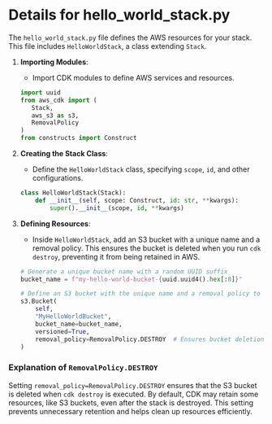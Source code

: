 
# Details for hello_world_stack.py

The `hello_world_stack.py` file defines the AWS resources for your stack. This file includes `HelloWorldStack`, a class extending `Stack`.

1. **Importing Modules**:
   - Import CDK modules to define AWS services and resources.
   ```python
   import uuid
   from aws_cdk import (
      Stack,
      aws_s3 as s3,
      RemovalPolicy
   )
   from constructs import Construct
   ```

2. **Creating the Stack Class**:
   - Define the `HelloWorldStack` class, specifying `scope`, `id`, and other configurations.
   ```python
   class HelloWorldStack(Stack):
       def __init__(self, scope: Construct, id: str, **kwargs):
           super().__init__(scope, id, **kwargs)
   ```

3. **Defining Resources**:
   - Inside `HelloWorldStack`, add an S3 bucket with a unique name and a removal policy. This ensures the bucket is deleted when you run `cdk destroy`, preventing it from being retained in AWS.

   ```python
   # Generate a unique bucket name with a random UUID suffix
   bucket_name = f"my-hello-world-bucket-{uuid.uuid4().hex[:8]}"

   # Define an S3 bucket with the unique name and a removal policy to delete on stack destroy
   s3.Bucket(
       self,
       "MyHelloWorldBucket",
       bucket_name=bucket_name,
       versioned=True,
       removal_policy=RemovalPolicy.DESTROY  # Ensures bucket deletion on `cdk destroy`
   )
   ```

### Explanation of `RemovalPolicy.DESTROY`
Setting `removal_policy=RemovalPolicy.DESTROY` ensures that the S3 bucket is deleted when `cdk destroy` is executed. By default, CDK may retain some resources, like S3 buckets, even after the stack is destroyed. This setting prevents unnecessary retention and helps clean up resources efficiently.
